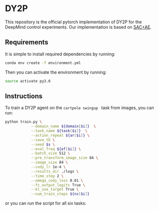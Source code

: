 # DY2P  

This repository is the official pytorch implementation of DY2P for the DeepMind control experiments. Our implementation is based on [SAC+AE](https://github.com/denisyarats/pytorch_sac_ae).   

## Requirements  
It is simple to install required dependencies by running:  
```sh
conda env create -f environment.yml  
```
Then you can activate the environment by running:  
```sh
source activate py3.6  
```
## Instructions
To train a DY2P agent on the ```cartpole swingup ``` task from images, you can run:
```sh
python train.py \
            --domain_name ${domain[$i]}  \
            --task_name ${task[$i]}  \
            --action_repeat ${ar[$i]} \
            --save_tb \
            --seed $s \
            --eval_freq ${ef[$i]} \
            --batch_size 512 \
            --pre_transform_image_size 84 \
            --image_size 84 \
            --cody_lr 1e-4 \
            --results_dir ./logs \
            --time_step 2 \
            --omega_cody_loss 0.01 \
            --fc_output_logits True \
            --kl_use_target True \
            --num_train_steps ${ns[$i]}
```
or you can run the script for all six tasks:
```sh train.sh
```

